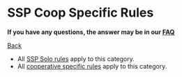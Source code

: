 # SSP Coop Specific Rules

**If you have any questions, the answer may be in our
[FAQ](https://www.speedrun.com/mcbe/thread/vdv9t)**

[Back](../README.md)

* All [SSP Solo rules](./ssp.md) apply to this category.
* All [cooperative specific rules](../coop/README.md) apply to this category.

